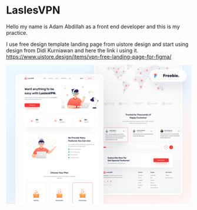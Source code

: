 # LaslesVPN


Hello my name is Adam Abdillah as a front end developer and this is my practice.

I use free design template landing page from uistore design and start using design from Didi Kurniawan and here the link i using it.
https://www.uistore.design/items/vpn-free-landing-page-for-figma/

![LaslesVPN](Cover.png)
